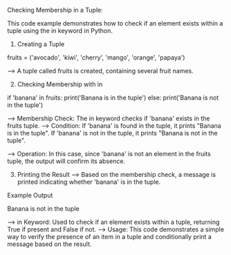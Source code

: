 Checking Membership in a Tuple:

This code example demonstrates how to check if an element exists within a tuple using the in keyword in Python.

01. Creating a Tuple

fruits = ('avocado', 'kiwi', 'cherry', 'mango', 'orange', 'papaya')

--> A tuple called fruits is created, containing several fruit names.

02. Checking Membership with in

if 'banana' in fruits:
    print('Banana is in the tuple')
else:
    print('Banana is not in the tuple')


--> Membership Check: The in keyword checks if 'banana' exists in the fruits tuple.
--> Condition:
	If 'banana' is found in the tuple, it prints "Banana is in the tuple".
	If 'banana' is not in the tuple, it prints "Banana is not in the tuple".

--> Operation: In this case, since 'banana' is not an element in the fruits tuple, the output will confirm its absence.

03. Printing the Result
--> Based on the membership check, a message is printed indicating whether 'banana' is in the tuple.


Example Output

Banana is not in the tuple

--> in Keyword: Used to check if an element exists within a tuple, returning True if present and False if not.
--> Usage: This code demonstrates a simple way to verify the presence of an item in a tuple and conditionally print a message based on the result.
















